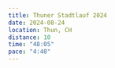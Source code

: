 ```yaml
---
title: Thuner Stadtlauf 2024
date: 2024-08-24
location: Thun, CH
distance: 10
time: "48:05"
pace: "4:48"
---
```

